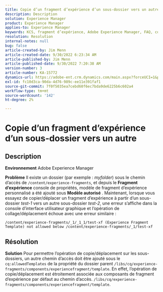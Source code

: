 ```yaml
---
title: Copie d’un fragment d’expérience d’un sous-dossier vers un autre
description: Description
solution: Experience Manager
product: Experience Manager
applies-to: Experience Manager
keywords: KCS, fragment d’expérience, Adobe Experience Manager, FAQ, copier, sous-dossier
resolution: Resolution
internal-notes: null
bug: false
article-created-by: Jim Menn
article-created-date: 9/30/2022 6:23:34 AM
article-published-by: Jim Menn
article-published-date: 9/30/2022 7:20:38 AM
version-number: 3
article-number: KA-15772
dynamics-url: https://adobe-ent.crm.dynamics.com/main.aspx?forceUCI=1&pagetype=entityrecord&etn=knowledgearticle&id=11662266-8840-ed11-9db1-0022480866ad
exl-id: fc10d3ca-90da-4d76-989c-ee11e391faf1
source-git-commit: 7f0f5035ea7cebd60f6ec7bda9de6225b6c602a4
workflow-type: tm+mt
source-wordcount: '142'
ht-degree: 2%

---
```


# Copie d’un fragment d’expérience d’un sous-dossier vers un autre

## Description


<b>Environnement</b>
Adobe Experience Manager

<b>Problème</b>
Il existe un dossier (par exemple : *myfolder*) sous le chemin d’accès de `/content/experience-fragments`, et depuis le <b>Fragment d’expérience</b> console de propriétés, modèle de fragment d’expérience personnalisé a été ajouté sous <b>Modèle autorisé</b> .
Maintenant, lorsque vous essayez de copier/déplacer un fragment d’expérience à partir d’un sous-dossier *test-1* vers un autre sous-dossier *test-2*, une erreur s’affiche dans la console d’interface utilisateur graphique et l’opération de collage/déplacement échoue avec une erreur similaire :


```
/content/experience-fragments/_1/_1_1/test-xf (Experience Fragment Template) not allowed below /content/experience-fragments/_1/test-xf
```



## Résolution


<b>Solution</b>
Pour permettre l’opération de copie/déplacement sur les sous-dossiers, un autre chemin d’accès doit être ajouté sous le `cq:allowedTemplates` de la propriété du dossier parent `/libs/cq/experience-fragments/components/experiencefragment/template`.
En effet, l’opération de copie/déplacement est étroitement associée aux composants de fragment d’expérience par défaut au chemin d’accès. `/libs/cq/experience-fragments/components/experiencefragment/template`.
